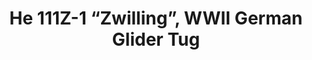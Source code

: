 ---
layout: product
title: "He 111Z-1 “Zwilling”, WWII German Glider Tug           "
price: "TBA" 
desc: "Maketa"
img_path: "/assets/img/ICM 48260.webp"
brand: "N/A"
available: false
special_offer: false
new: false
soon: false
cat: "010000"
subcat: "013600"
subsubcat: "0N/A"
sifra: "ICM 48260"
popular: false
---
